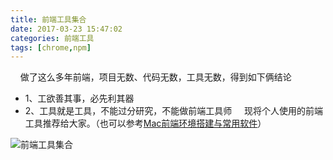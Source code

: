 ```yaml
---
title: 前端工具集合
date: 2017-03-23 15:47:02
categories: 前端工具
tags: [chrome,npm]
---
```


&nbsp;&nbsp;&nbsp;&nbsp;做了这么多年前端，项目无数、代码无数，工具无数，得到如下俩结论
* 1、工欲善其事，必先利其器
* 2、工具就是工具，不能过分研究，不能做前端工具师
&nbsp;&nbsp;&nbsp;&nbsp;现将个人使用的前端工具推荐给大家。（也可以参考[Mac前端环境搭建与常用软件](https://loulanyijian.github.io/2017/03/19/%E5%89%8D%E7%AB%AF%E5%B7%A5%E5%85%B7/mac%E5%89%8D%E7%AB%AF%E7%8E%AF%E5%A2%83%E6%90%AD%E5%BB%BA%E4%B8%8E%E5%B8%B8%E7%94%A8%E8%BD%AF%E4%BB%B6/)）

![前端工具集合](https://loulanyijian.github.io/images/fetools.svg)